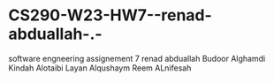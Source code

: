 # CS290-W23-HW7--renad-abduallah-.-

software engneering assignement 7
renad abduallah
Budoor Alghamdi
Kindah Alotaibi
Layan Alqushaym
Reem ALnifesah
